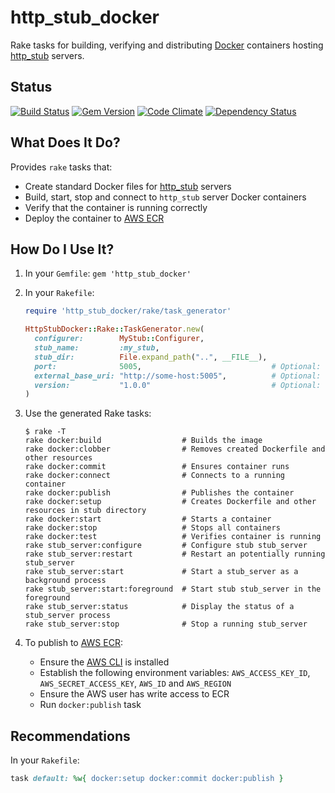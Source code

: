 http_stub_docker
================

Rake tasks for building, verifying and distributing [Docker](https://www.docker.com) containers hosting
[http_stub](https://github.com/MYOB-Technology/http_stub) servers.

Status
------

[![Build Status](https://travis-ci.org/MYOB-Technology/http_stub_docker.png)](https://travis-ci.org/MYOB-Technology/http_stub_docker)
[![Gem Version](https://badge.fury.io/rb/http_stub_docker.png)](http://badge.fury.io/rb/http_stub_docker)
[![Code Climate](https://codeclimate.com/github/MYOB-Technology/http_stub_docker/badges/gpa.svg)](https://codeclimate.com/github/MYOB-Technology/http_stub_docker)
[![Dependency Status](https://gemnasium.com/MYOB-Technology/http_stub_docker.png)](https://gemnasium.com/MYOB-Technology/http_stub_docker)

What Does It Do?
----------------

Provides `rake` tasks that:

* Create standard Docker files for [http_stub](https://github.com/MYOB-Technology/http_stub) servers
* Build, start, stop and connect to `http_stub` server Docker containers
* Verify that the container is running correctly
* Deploy the container to [AWS ECR](https://aws.amazon.com/ecr)

How Do I Use It?
----------------

1. In your `Gemfile`: `gem 'http_stub_docker'`
2. In your `Rakefile`:

    ```ruby
    require 'http_stub_docker/rake/task_generator'
    
    HttpStubDocker::Rake::TaskGenerator.new(
      configurer:        MyStub::Configurer,
      stub_name:         :my_stub,
      stub_dir:          File.expand_path("..", __FILE__),
      port:              5005,                             # Optional: overrides default of 5000
      external_base_uri: "http://some-host:5005",          # Optional: overrides default of http://localhost:<port>
      version:           "1.0.0"                           # Optional: only required for ECR deployment
    )
    ```
3. Use the generated Rake tasks:

    ```
    $ rake -T
    rake docker:build                  # Builds the image
    rake docker:clobber                # Removes created Dockerfile and other resources
    rake docker:commit                 # Ensures container runs
    rake docker:connect                # Connects to a running container
    rake docker:publish                # Publishes the container
    rake docker:setup                  # Creates Dockerfile and other resources in stub directory
    rake docker:start                  # Starts a container
    rake docker:stop                   # Stops all containers
    rake docker:test                   # Verifies container is running
    rake stub_server:configure         # Configure stub stub_server
    rake stub_server:restart           # Restart an potentially running stub_server
    rake stub_server:start             # Start a stub_server as a background process
    rake stub_server:start:foreground  # Start stub stub_server in the foreground
    rake stub_server:status            # Display the status of a stub_server process
    rake stub_server:stop              # Stop a running stub_server
    ```
4. To publish to [AWS ECR](https://aws.amazon.com/ecr):

    * Ensure the [AWS CLI](https://aws.amazon.com/cli/) is installed
    * Establish the following environment variables: `AWS_ACCESS_KEY_ID`, `AWS_SECRET_ACCESS_KEY`, `AWS_ID` and `AWS_REGION`
    * Ensure the AWS user has write access to ECR
    * Run `docker:publish` task

Recommendations
---------------

In your `Rakefile`:

```ruby
task default: %w{ docker:setup docker:commit docker:publish }
```
